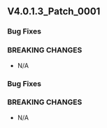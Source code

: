## V4.0.1.3_Patch_0001

### Bug Fixes


### BREAKING CHANGES
  - N/A


### Bug Fixes

### BREAKING CHANGES
  - N/A